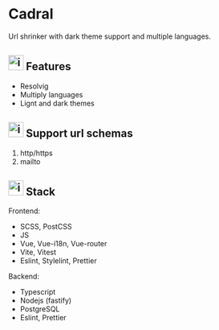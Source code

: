 # Cadral

Url shrinker with dark theme support and multiple languages.

## <img src="https://user-images.githubusercontent.com/59262179/180575820-f4a5d7c8-598e-4007-a3be-d477d94c5ddc.png" alt="icon link" height="30"/> Features

- Resolvig
- Multiply languages
- Lignt and dark themes

## <img src="https://user-images.githubusercontent.com/59262179/180575830-fc8f935a-7c59-4e91-98ce-ea81f775e12a.png" alt="icon target" height="30"/> Support url schemas

1. http/https
2. mailto

## <img src="https://user-images.githubusercontent.com/59262179/180575529-bcad069c-c4be-4d15-97f9-08b34257e015.png" alt="icon settings" height="30"/> Stack

Frontend:

- SCSS, PostCSS
- JS
- Vue, Vue-i18n, Vue-router
- Vite, Vitest
- Eslint, Stylelint, Prettier

Backend:

- Typescript
- Nodejs (fastify)
- PostgreSQL
- Eslint, Prettier
